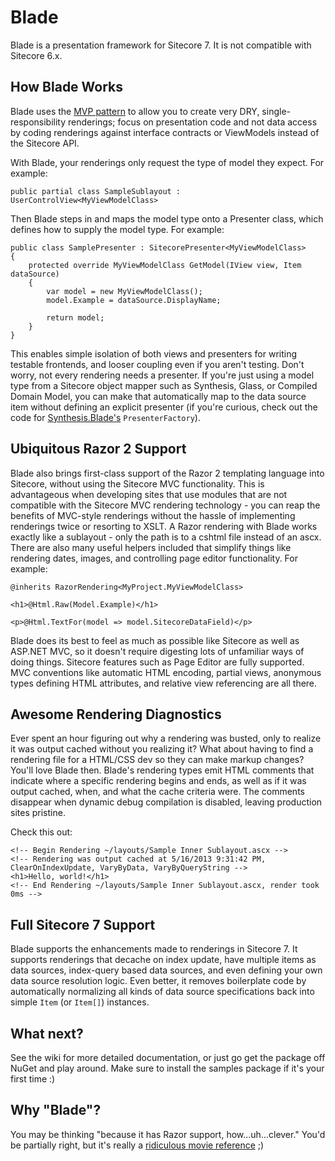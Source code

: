 Blade
=====

Blade is a presentation framework for Sitecore 7. It is not compatible with Sitecore 6.x.

## How Blade Works

Blade uses the [MVP pattern](http://en.wikipedia.org/wiki/Model%E2%80%93view%E2%80%93presenter) to allow you to create very DRY, single-responsibility renderings; focus on presentation code and not data access by coding renderings against interface contracts or ViewModels instead of the Sitecore API.

With Blade, your renderings only request the type of model they expect. For example:

    public partial class SampleSublayout : UserControlView<MyViewModelClass>
	
Then Blade steps in and maps the model type onto a Presenter class, which defines how to supply the model type. For example:

	public class SamplePresenter : SitecorePresenter<MyViewModelClass>
	{
		protected override MyViewModelClass GetModel(IView view, Item dataSource)
		{
			var model = new MyViewModelClass();
			model.Example = dataSource.DisplayName;
			
			return model;
		}
	}
	
This enables simple isolation of both views and presenters for writing testable frontends, and looser coupling even if you aren't testing. Don't worry, not every rendering needs a presenter. If you're just using a model type from a Sitecore object mapper such as Synthesis, Glass, or Compiled Domain Model, you can make that automatically map to the data source item without defining an explicit presenter (if you're curious, check out the code for [Synthesis.Blade's](/kamsar/Synthesis/blob/master/Source/Synthesis.Blade/Configuration/SynthesisPresenterFactory.cs) `PresenterFactory`).

## Ubiquitous Razor 2 Support

Blade also brings first-class support of the Razor 2 templating language into Sitecore, without using the Sitecore MVC functionality. This is advantageous when developing sites that use modules that are not compatible with the Sitecore MVC rendering technology - you can reap the benefits of MVC-style renderings without the hassle of implementing renderings twice or resorting to XSLT. A Razor rendering with Blade works exactly like a sublayout - only the path is to a cshtml file instead of an ascx. There are also many useful helpers included that simplify things like rendering dates, images, and controlling page editor functionality. For example:

	@inherits RazorRendering<MyProject.MyViewModelClass>
	
	<h1>@Html.Raw(Model.Example)</h1>
	
	<p>@Html.TextFor(model => model.SitecoreDataField)</p>

Blade does its best to feel as much as possible like Sitecore as well as ASP.NET MVC, so it doesn't require digesting lots of unfamiliar ways of doing things. Sitecore features such as Page Editor are fully supported. MVC conventions like automatic HTML encoding, partial views, anonymous types defining HTML attributes, and relative view referencing are all there.

## Awesome Rendering Diagnostics

Ever spent an hour figuring out why a rendering was busted, only to realize it was output cached without you realizing it? What about having to find a rendering file for a HTML/CSS dev so they can make markup changes? You'll love Blade then. Blade's rendering types emit HTML comments that indicate where a specific rendering begins and ends, as well as if it was output cached, when, and what the cache criteria were. The comments disappear when dynamic debug compilation is disabled, leaving production sites pristine.

Check this out:

	<!-- Begin Rendering ~/layouts/Sample Inner Sublayout.ascx -->
	<!-- Rendering was output cached at 5/16/2013 9:31:42 PM, ClearOnIndexUpdate, VaryByData, VaryByQueryString -->
	<h1>Hello, world!</h1>
	<!-- End Rendering ~/layouts/Sample Inner Sublayout.ascx, render took 0ms -->

## Full Sitecore 7 Support

Blade supports the enhancements made to renderings in Sitecore 7. It supports renderings that decache on index update, have multiple items as data sources, index-query based data sources, and even defining your own data source resolution logic. Even better, it removes boilerplate code by automatically normalizing all kinds of data source specifications back into simple `Item` (or `Item[]`) instances.

## What next?

See the wiki for more detailed documentation, or just go get the package off NuGet and play around. Make sure to install the samples package if it's your first time :)

## Why "Blade"?

You may be thinking "because it has Razor support, how...uh...clever." You'd be partially right, but it's really a [ridiculous movie reference](https://www.google.com/search?&q=razor+and+blade+hackers&tbm=isch) ;)